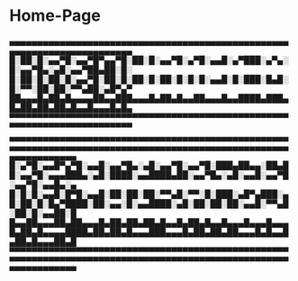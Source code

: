 # Home-Page

▄▄▄▄▄▄▄▄▄▄▄▄▄▄▄▄▄▄▄▄▄▄▄▄▄▄▄▄▄▄▄▄▄▄▄▄▄▄▄▄▄▄▄▄▄▄▄▄▄▄▄▄▄▄▄▄▄▄▄▄▄▄▄▄▄▄▄▄▄▄▄▄
█░██░█░▄▄▀█░▄▄▀█▀▄▄▀█░██░█░▄▄▀█░▄▀█░▄▄█░▄▀███░▄▀▄░█░▄▄▀█▄░▄█░▄▄▀██▄██░█░
█░██░█░██░█░▄▄▀█░██░█░██░█░██░█░█░█░▄▄█░█░███░█▄█░█░▀▀░██░██░▀▀▄██░▄█▀▄▀
██▄▄▄█▄██▄█▄▄▄▄██▄▄███▄▄▄█▄██▄█▄▄██▄▄▄█▄▄████▄███▄█▄██▄██▄██▄█▄▄█▄▄▄█▄█▄
▀▀▀▀▀▀▀▀▀▀▀▀▀▀▀▀▀▀▀▀▀▀▀▀▀▀▀▀▀▀▀▀▀▀▀▀▀▀▀▀▀▀▀▀▀▀▀▀▀▀▀▀▀▀▀▀▀▀▀▀▀▀▀▀▀▀▀▀▀▀▀▀
▄▄▄▄▄▄▄▄▄▄▄▄▄▄▄▄▄▄▄▄▄▄▄▄▄▄▄▄▄▄▄▄▄▄▄▄▄▄▄▄▄▄▄▄▄▄▄▄▄▄▄▄▄▄▄▄▄▄▄▄▄▄▄▄▄▄▄▄▄▄▄▄▄▄▄▄▄▄▄▄▄▄▄▄▄▄▄▄▄▄▄▄▄▄▄▄▄▄▄▄▄▄▄▄▄▄▄▄▄▄▄▄
█░▄▀█░▄▄█▀▄▀█░▄▄█░▄▄▀█▄░▄█░▄▄▀█░▄▄▀█░███▄██▄▄░██▄██░▄▄▀█░▄▄▄███▄░▄█░████░▄▄████▄██░▄▄▀█▄░▄█░▄▄█░▄▄▀█░▄▄▀█░▄▄█▄░▄
█░█░█░▄▄█░█▀█░▄▄█░██░██░██░▀▀▄█░▀▀░█░███░▄█▀▄███░▄█░██░█░█▄▀████░██░▄▄░█░▄▄████░▄█░██░██░██░▄▄█░▀▀▄█░██░█░▄▄██░█
█▄▄██▄▄▄██▄██▄▄▄█▄██▄██▄██▄█▄▄█▄██▄█▄▄█▄▄▄█▄▄▄█▄▄▄█▄██▄█▄▄▄▄████▄██▄██▄█▄▄▄███▄▄▄█▄██▄██▄██▄▄▄█▄█▄▄█▄██▄█▄▄▄██▄█
▀▀▀▀▀▀▀▀▀▀▀▀▀▀▀▀▀▀▀▀▀▀▀▀▀▀▀▀▀▀▀▀▀▀▀▀▀▀▀▀▀▀▀▀▀▀▀▀▀▀▀▀▀▀▀▀▀▀▀▀▀▀▀▀▀▀▀▀▀▀▀▀▀▀▀▀▀▀▀▀▀▀▀▀▀▀▀▀▀▀▀▀▀▀▀▀▀▀▀▀▀▀▀▀▀▀▀▀▀▀▀▀
